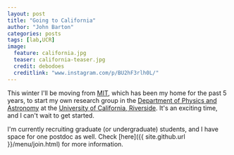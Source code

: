 ```yaml
---
layout: post
title: "Going to California"
author: "John Barton"
categories: posts
tags: [lab,UCR]
image:
  feature: california.jpg
  teaser: california-teaser.jpg
  credit: debodoes
  creditlink: "www.instagram.com/p/BU2hF3rlh0L/"
---
```


This winter I'll be moving from [MIT](https://web.mit.edu/), which has been my home for the past 5 years, to start my own research group in the [Department of Physics and Astronomy](http://www.physics.ucr.edu/) at the [University of California, Riverside](https://www.ucr.edu/). It's an exciting time, and I can't wait to get started.

I'm currently recruiting graduate (or undergraduate) students, and I have space for one postdoc as well. Check [here]({{ site.github.url }}/menu/join.html) for more information.
